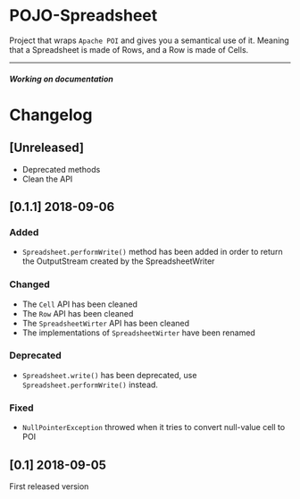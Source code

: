# POJO-Spreadsheet

Project that wraps `Apache POI` and gives you a semantical use of it. Meaning that a Spreadsheet is made of Rows, and a Row is made of Cells.

---
##### Working on documentation

# Changelog
## [Unreleased]
 - Deprecated methods
 - Clean the API

## [0.1.1] 2018-09-06
### Added
 - `Spreadsheet.performWrite()` method has been added in order to return the OutputStream created by the SpreadsheetWriter
### Changed
 - The `Cell` API has been cleaned
 - The `Row` API has been cleaned
 - The `SpreadsheetWirter` API has been cleaned
 - The implementations of `SpreadsheetWirter` have been renamed
 
### Deprecated 
 - `Spreadsheet.write()` has been deprecated, use `Spreadsheet.performWrite()` instead.
### Fixed
 - `NullPointerException` throwed when it tries to convert null-value cell to POI

## [0.1] 2018-09-05
First released version
